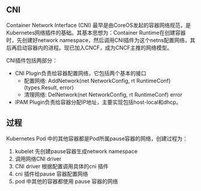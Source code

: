 ## CNI
Container Network Interface (CNI) 最早是由CoreOS发起的容器网络规范，是Kubernetes网络插件的基础。其基本思想为：Container Runtime在创建容器时，先创建好network namespace，然后调用CNI插件为这个netns配置网络，其后再启动容器内的进程。现已加入CNCF，成为CNCF主推的网络模型。

CNI插件包括两部分：
* CNI Plugin负责给容器配置网络，它包括两个基本的接口
  * 配置网络: AddNetwork(net NetworkConfig, rt RuntimeConf) (types.Result, error)
  * 清理网络: DelNetwork(net NetworkConfig, rt RuntimeConf) error
* IPAM Plugin负责给容器分配IP地址，主要实现包括host-local和dhcp。

## 过程
Kubernetes Pod 中的其他容器都是Pod所属pause容器的网络，创建过程为：
1. kubelet 先创建pause容器生成network namespace
2. 调用网络CNI driver
3. CNI driver 根据配置调用具体的cni 插件
4. cni 插件给pause 容器配置网络
5. pod 中其他的容器都使用 pause 容器的网络

  

